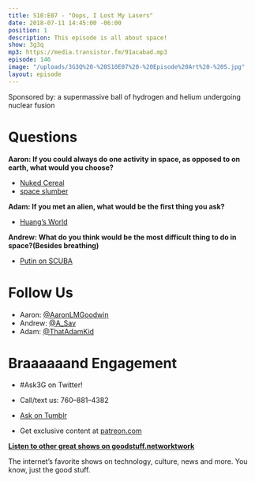```yaml
---
title: S10:E07 - "Oops, I Lost My Lasers"
date: 2018-07-11 14:45:00 -06:00
position: 1
description: This episode is all about space!
show: 3g3q
mp3: https://media.transistor.fm/91acabad.mp3
episode: 146
image: "/uploads/3G3Q%20-%20S10E07%20-%20Episode%20Art%20-%20S.jpg"
layout: episode
---
```


Sponsored by: a supermassive ball of hydrogen and helium undergoing nuclear fusion

# Questions

**Aaron: If you could always do one activity in space, as opposed to on earth, what would you choose?**

- [Nuked Cereal](https://compete.kotaku.com/dragon-ball-player-microwaves-his-cereal-milk-shatteri-1826708916)
- [space slumber](https://youtu.be/Q1vHmuUXOYw)

**Adam: If you met an alien, what would be the first thing you ask?**

- [Huang’s World](https://www.imdb.com/title/tt5195338)

**Andrew: What do you think would be the most difficult thing to do in space?(Besides breathing)**

- [Putin on SCUBA](https://www.youtube.com/watch?v=n3q0eEHGVNQ&frags=pl%2Cwn)

# Follow Us

- Aaron: [@AaronLMGoodwin](http://twitter.com/aaronlmgoodwin)
- Andrew: [@A_Sav](http://twitter.com/a_sav)
- Adam: [@ThatAdamKid](http://twitter.com/thatadamkid)

# Braaaaaand Engagement

* #Ask3G on Twitter!

* Call/text us: 760–881–4382
* [Ask on Tumblr](http://3g3q.co/ask)
* Get exclusive content at [patreon.com](http://www.patreon.com/3g3q)

**[Listen to other great shows on goodstuff.networktwork](htgoodstuff.networkff.network/)**

The internet’s favorite shows on technology, culture, news and more. You know, just the good stuff.